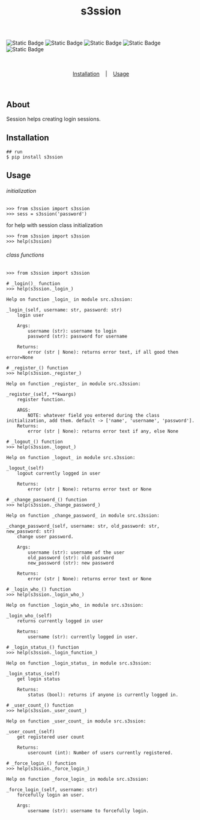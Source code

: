 # <p align='center'>s3ssion</p>
<br>

![Static Badge](https://img.shields.io/badge/pypi-available-brightgreen?style=flat&logo=python&logoColor=red)
![Static Badge](https://img.shields.io/badge/Linux-supported-blue?style=flat&logo=Linux&logoColor=red)
![Static Badge](https://img.shields.io/badge/Windows-supported-blue?style=flat&logo=Windows&logoColor=red)
![Static Badge](https://img.shields.io/badge/MacOS-supported-blue?style=flat&logo=Macintosh&logoColor=red)
![Static Badge](https://img.shields.io/badge/python-only-green?style=flat&logo=python&logoColor=red)
<br><br><br>

<p align='center'>
    <a href='#Installation'>Installation</a>
    &nbsp;&nbsp;&nbsp;|&nbsp;&nbsp;&nbsp;
    <a href='#Usage'>Usage</a>
</p><br>

## About
Session helps creating login sessions.

## Installation
```console
## run
$ pip install s3ssion
```

## Usage

###### initialization
```console
>>> from s3ssion import s3ssion
>>> sess = s3ssion('password')
```
for help with session class initialization
```console
>>> from s3ssion import s3ssion
>>> help(s3ssion)
```

###### class functions
```console
>>> from s3ssion import s3ssion

# _login()_ function
>>> help(s3ssion._login_)

Help on function _login_ in module src.s3ssion:

_login_(self, username: str, password: str)
    login user

    Args:
        username (str): username to login
        password (str): password for username

    Returns:
        error (str | None): returns error text, if all good then error=None
```

```console
# _register_() function
>>> help(s3ssion._register_)

Help on function _register_ in module src.s3ssion:

_register_(self, **kwargs)
    register function.

    ARGS:
        NOTE: whatever field you entered during the class initialization, add them. default -> ['name', 'username', 'password'].
    Returns:
        error (str | None): returns error text if any, else None
```

```console
# _logout_() function
>>> help(s3ssion._logout_)

Help on function _logout_ in module src.s3ssion:

_logout_(self)
    logout currently logged in user

    Returns:
        error (str | None): returns error text or None
```

```console
# _change_password_() function
>>> help(s3ssion._change_password_)

Help on function _change_password_ in module src.s3ssion:

_change_password_(self, username: str, old_password: str, new_password: str)
    change user password.

    Args:
        username (str): username of the user
        old_password (str): old password
        new_password (str): new password

    Returns:
        error (str | None): returns error text or None
```

```console
# _login_who_() function
>>> help(s3ssion._login_who_)

Help on function _login_who_ in module src.s3ssion:

_login_who_(self)
    returns currently logged in user

    Returns:
        username (str): currently logged in user.
```

```console
# _login_status_() function
>>> help(s3ssion._login_function_)

Help on function _login_status_ in module src.s3ssion:

_login_status_(self)
    get login status

    Returns:
        status (bool): returns if anyone is currently logged in.
```

```console
# _user_count_() function
>>> help(s3ssion._user_count_)

Help on function _user_count_ in module src.s3ssion:

_user_count_(self)
    get registered user count

    Returns:
        usercount (int): Number of users currently registered.
```

```console
# _force_login_() function
>>> help(s3ssion._force_login_)

Help on function _force_login_ in module src.s3ssion:

_force_login_(self, username: str)
    forcefully login an user.

    Args:
        username (str): username to forcefully login.
```
